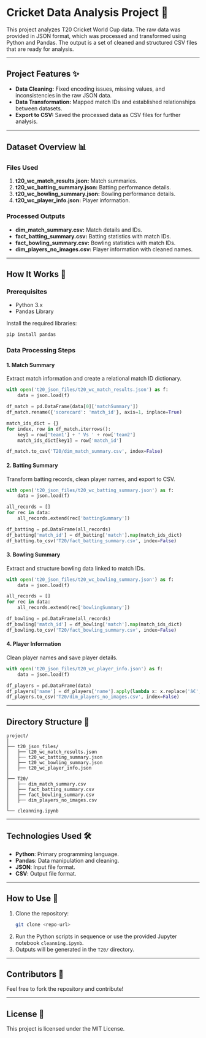 
# Cricket Data Analysis Project 🏏  

This project analyzes T20 Cricket World Cup data. The raw data was provided in JSON format, which was processed and transformed using Python and Pandas. The output is a set of cleaned and structured CSV files that are ready for analysis.  

---

## Project Features ✨  
- **Data Cleaning:** Fixed encoding issues, missing values, and inconsistencies in the raw JSON data.  
- **Data Transformation:** Mapped match IDs and established relationships between datasets.  
- **Export to CSV:** Saved the processed data as CSV files for further analysis.  

---

## Dataset Overview 📊  
### Files Used  
1. **t20_wc_match_results.json:** Match summaries.  
2. **t20_wc_batting_summary.json:** Batting performance details.  
3. **t20_wc_bowling_summary.json:** Bowling performance details.  
4. **t20_wc_player_info.json:** Player information.  

### Processed Outputs  
- **dim_match_summary.csv:** Match details and IDs.  
- **fact_batting_summary.csv:** Batting statistics with match IDs.  
- **fact_bowling_summary.csv:** Bowling statistics with match IDs.  
- **dim_players_no_images.csv:** Player information with cleaned names.  

---

## How It Works 🚀  

### Prerequisites  
- Python 3.x  
- Pandas Library  

Install the required libraries:  
```bash  
pip install pandas  
```  

### Data Processing Steps  

#### 1. Match Summary  
Extract match information and create a relational match ID dictionary.  
```python  
with open('t20_json_files/t20_wc_match_results.json') as f:  
    data = json.load(f)  

df_match = pd.DataFrame(data[0]['matchSummary'])  
df_match.rename({'scorecard': 'match_id'}, axis=1, inplace=True)  

match_ids_dict = {}  
for index, row in df_match.iterrows():  
    key1 = row['team1'] + ' Vs ' + row['team2']  
    match_ids_dict[key1] = row['match_id']  

df_match.to_csv('T20/dim_match_summary.csv', index=False)  
```  

#### 2. Batting Summary  
Transform batting records, clean player names, and export to CSV.  
```python  
with open('t20_json_files/t20_wc_batting_summary.json') as f:  
    data = json.load(f)  

all_records = []  
for rec in data:  
    all_records.extend(rec['battingSummary'])  

df_batting = pd.DataFrame(all_records)  
df_batting['match_id'] = df_batting['match'].map(match_ids_dict)  
df_batting.to_csv('T20/fact_batting_summary.csv', index=False)  
```  

#### 3. Bowling Summary  
Extract and structure bowling data linked to match IDs.  
```python  
with open('t20_json_files/t20_wc_bowling_summary.json') as f:  
    data = json.load(f)  

all_records = []  
for rec in data:  
    all_records.extend(rec['bowlingSummary'])  

df_bowling = pd.DataFrame(all_records)  
df_bowling['match_id'] = df_bowling['match'].map(match_ids_dict)  
df_bowling.to_csv('T20/fact_bowling_summary.csv', index=False)  
```  

#### 4. Player Information  
Clean player names and save player details.  
```python  
with open('t20_json_files/t20_wc_player_info.json') as f:  
    data = json.load(f)  

df_players = pd.DataFrame(data)  
df_players['name'] = df_players['name'].apply(lambda x: x.replace('â€', '').replace('†', '').replace(' ', ''))  
df_players.to_csv('T20/dim_players_no_images.csv', index=False)  
```  

---

## Directory Structure 📂  
```
project/  
│  
├── t20_json_files/  
│   ├── t20_wc_match_results.json  
│   ├── t20_wc_batting_summary.json  
│   ├── t20_wc_bowling_summary.json  
│   ├── t20_wc_player_info.json  
│  
├── T20/  
│   ├── dim_match_summary.csv  
│   ├── fact_batting_summary.csv  
│   ├── fact_bowling_summary.csv  
│   ├── dim_players_no_images.csv  
│  
└── cleanning.ipynb  
```  

---

## Technologies Used 🛠  
- **Python**: Primary programming language.  
- **Pandas**: Data manipulation and cleaning.  
- **JSON**: Input file format.  
- **CSV**: Output file format.  

---

## How to Use 📌  
1. Clone the repository:  
   ```bash  
   git clone <repo-url>  
   ```  
2. Run the Python scripts in sequence or use the provided Jupyter notebook `cleanning.ipynb`.  
3. Outputs will be generated in the `T20/` directory.  

---

## Contributors 🙌  
Feel free to fork the repository and contribute!  

---

## License 📜  
This project is licensed under the MIT License.  
